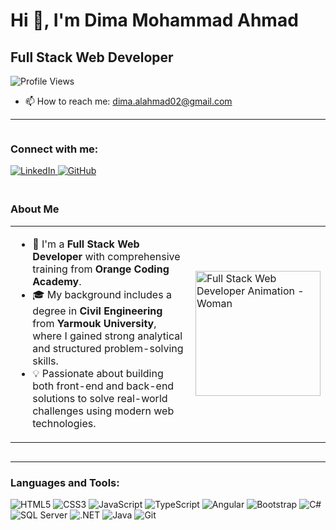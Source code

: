 # Hi 👋, I'm Dima Mohammad Ahmad

## Full Stack Web Developer

![Profile Views](https://komarev.com/ghpvc/?username=dimamohamad&color=blue)

- 📫 How to reach me: [dima.alahmad02@gmail.com](mailto:dima.alahmad02@gmail.com)

---

<div style="display: flex; align-items: center; gap: 20px; flex-wrap: wrap;">

  <!-- Connect with Me Section -->
  <div style="flex: 1; min-width: 250px;">
    <h3>Connect with me:</h3>
    <a href="https://www.linkedin.com/in/dima-ahmad-3b2152270/" target="_blank">
      <img src="https://img.shields.io/badge/LinkedIn-blue?style=flat&logo=linkedin" alt="LinkedIn">
    </a>
    <a href="https://github.com/dimamohamad" target="_blank">
      <img src="https://img.shields.io/badge/GitHub-black?style=flat&logo=github" alt="GitHub">
    </a>
  </div>

  <!-- Profile Preview Section -->
  <div style="flex: 1; min-width: 300px;">
    <h3>About Me</h3>
    <table>
      <tr>
        <td style="vertical-align: top;">
          <ul>
            <li>🌟 I'm a <strong>Full Stack Web Developer</strong> with comprehensive training from <strong>Orange Coding Academy</strong>.</li>
            <li>🎓 My background includes a degree in <strong>Civil Engineering</strong> from <strong>Yarmouk University</strong>, where I gained strong analytical and structured problem-solving skills.</li>
            <li>💡 Passionate about building both front-end and back-end solutions to solve real-world challenges using modern web technologies.</li>
          </ul>
        </td>
        <td>
          <img src="https://media.giphy.com/media/RbDKaczqWovIugyJmW/giphy.gif" alt="Full Stack Web Developer Animation - Woman" width="200"/>
        </td>
      </tr>
    </table>
  </div>
</div>

---

### Languages and Tools:

<p align="left">
  <img src="https://img.icons8.com/color/48/000000/html-5.png" alt="HTML5"/>
  <img src="https://img.icons8.com/color/48/000000/css3.png" alt="CSS3"/>
  <img src="https://img.icons8.com/color/48/000000/javascript.png" alt="JavaScript"/>
  <img src="https://img.icons8.com/color/48/000000/typescript.png" alt="TypeScript"/>
  <img src="https://img.icons8.com/color/48/000000/angularjs.png" alt="Angular"/>
  <img src="https://img.icons8.com/color/48/000000/bootstrap.png" alt="Bootstrap"/>
  <img src="https://img.icons8.com/color/48/000000/c-sharp-logo.png" alt="C#"/>
  <img src="https://img.icons8.com/color/48/000000/sql.png" alt="SQL Server"/>
  <img src="https://img.icons8.com/fluency/48/000000/net-framework.png" alt=".NET"/>
  <img src="https://img.icons8.com/color/48/000000/java-coffee-cup-logo.png" alt="Java"/>
  <img src="https://img.icons8.com/color/48/000000/git.png" alt="Git"/>
</p>
